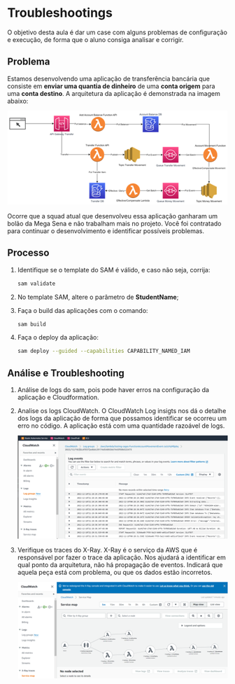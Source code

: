 # Troubleshootings

O objetivo desta aula é dar um case com alguns problemas de configuração e execução, de forma que o aluno consiga analisar e corrigir.

## Problema

Estamos desenvolvendo uma aplicação de transferência bancária que consiste em **enviar uma quantia de dinheiro** de uma **conta origem** para uma **conta destino**. A arquitetura da aplicação é demonstrada na imagem abaixo:

![Arquitetura](images/hands-on.png)

Ocorre que a squad atual que desenvolveu essa aplicação ganharam um bolão da Mega Sena e não trabalham mais no projeto. Você foi contratado para continuar o desenvolvimento e identificar possíveis problemas.

## Processo

1. Identifique se o template do SAM é válido, e caso não seja, corrija:
    ```sh
    sam validate
    ```
1. No template SAM, altere o parâmetro de **StudentName**; 

1. Faça o build das aplicações com o comando:
    ```sh
    sam build
    ```

1. Faça o deploy da aplicação:
    ```sh
    sam deploy --guided --capabilities CAPABILITY_NAMED_IAM
    ```

## Análise e Troubleshooting

1. Análise de logs do sam, pois pode haver erros na configuração da aplicação e Cloudformation.

1. Analise os logs CloudWatch. O CloudWatch Log insigts nos dá o detalhe dos logs da aplicação de forma que possamos identificar se ocorreu um erro no código. A aplicação está com uma quantidade razoável de logs.

    ![Logs](images/logs.png)

1. Verifique os traces do X-Ray. X-Ray é o serviço da AWS que é responsável por fazer o trace da aplicação. Nos ajudará a identificar em qual ponto da arquitetura, não há propagação de eventos. Indicará que aquela peça está com problema, ou que os dados estão incorretos.

    ![Logs](images/x-ray.png)
